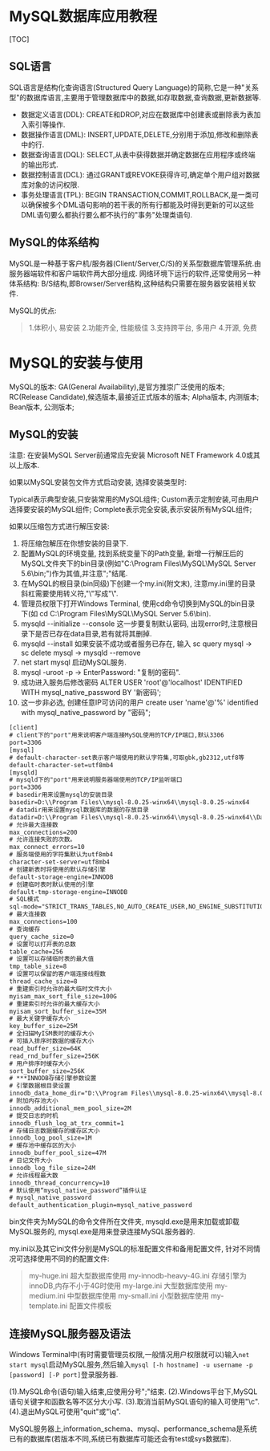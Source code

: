<!-- 细细算来,大概是有一年多没去图书馆了,算是继往开来了,长路漫漫,道阻且长,切忌重蹈覆辙 -->
<!-- 当她和她新男友在一起时碰到你? -->
# MySQL数据库应用教程

[TOC]

## SQL语言

SQL语言是结构化查询语言(Structured Query Language)的简称,它是一种"关系型"的数据库语言,主要用于管理数据库中的数据,如存取数据,查询数据,更新数据等.

- 数据定义语言(DDL): CREATE和DROP,对应在数据库中创建表或删除表为表加入索引等操作.
- 数据操作语言(DML): INSERT,UPDATE,DELETE,分别用于添加,修改和删除表中的行.
- 数据查询语言(DQL): SELECT,从表中获得数据并确定数据在应用程序或终端的输出形式.
- 数据控制语言(DCL): 通过GRANT或REVOKE获得许可,确定单个用户组对数据库对象的访问权限.
- 事务处理语言(TPL): BEGIN TRANSACTION,COMMIT,ROLLBACK,是一类可以确保被多个DML语句影响的若干表的所有行都能及时得到更新的可以这些DML语句要么都执行要么都不执行的"事务"处理类语句.

## MySQL的体系结构

MySQL是一种基于客户机/服务器(Client/Server,C/S)的关系型数据库管理系统.由服务器端软件和客户端软件两大部分组成.
网络环境下运行的软件,还常使用另一种体系结构: B/S结构,即Browser/Server结构,这种结构只需要在服务器安装相关软件.

MySQL的优点:
> 1.体积小, 易安装
> 2.功能齐全, 性能极佳
> 3.支持跨平台, 多用户
> 4.开源, 免费

# MySQL的安装与使用

MySQL的版本:
GA(General Availability),是官方推崇广泛使用的版本;
RC(Release Candidate),候选版本,最接近正式版本的版本;
Alpha版本, 内测版本;
Bean版本, 公测版本;

## MySQL的安装

注意: 在安装MySQL Server前通常应先安装 Microsoft NET Framework 4.0或其以上版本.

如果以MySQL安装包文件方式启动安装, 选择安装类型时:

Typical表示典型安装,只安装常用的MySQL组件;
Custom表示定制安装,可由用户选择要安装的MySQL组件;
Complete表示完全安装,表示安装所有MySQL组件;

如果以压缩包方式进行解压安装:

1. 将压缩包解压在你想安装的目录下.
2. 配置MySQL的环境变量, 找到系统变量下的Path变量, 新增一行解压后的MySQL文件夹下的bin目录(例如"C:\Program Files\MySQL\MySQL Server 5.6\bin;")作为其值,并注意";"结尾.
3. 在MySQL的根目录(bin同级)下创建一个my.ini(附文末), 注意my.ini里的目录斜杠需要使用转义符,"\\"写成"\\\".
4. 管理员权限下打开Windows Terminal, 使用cd命令切换到MySQL的bin目录下(如 cd C:\Program Files\MySQL\MySQL Server 5.6\bin).
5. mysqld --initialize --console  这一步要复制默认密码, 出现error时,注意根目录下是否已存在data目录,若有就将其删掉.
6. mysqld --install  如果安装不成功或者服务已存在, 输入 sc query mysql   ->   sc delete mysql   ->  mysqld --remove
7. net start mysql 启动MySQL服务.
8. mysql -uroot -p   ->  EnterPassword: "复制的密码".
9. 成功进入服务后修改密码    ALTER USER 'root'@'localhost' IDENTIFIED WITH mysql_native_password BY '新密码';
10. 这一步非必选, 创建任意IP可访问的用户 create user 'name'@'%' identified with mysql_native_password by "密码";

```txt
[client]
# client下的"port"用来说明客户端连接MySQL使用的TCP/IP端口,默认3306
port=3306
[mysql]
# default-character-set表示客户端使用的默认字符集,可取gbk,gb2312,utf8等
default-character-set=utf8mb4
[mysqld]
# mysqld下的"port"用来说明服务器端使用的TCP/IP监听端口
port=3306
# basedir用来设置mysql的安装目录
basedir=D:\\Program Files\\mysql-8.0.25-winx64\\mysql-8.0.25-winx64
# datadir用来设置mysql数据库的数据的存放目录
datadir=D:\\Program Files\\mysql-8.0.25-winx64\\mysql-8.0.25-winx64\\Data
# 允许最大连接数
max_connections=200
# 允许连接失败的次数。
max_connect_errors=10
# 服务端使用的字符集默认为utf8mb4
character-set-server=utf8mb4
# 创建新表时将使用的默认存储引擎
default-storage-engine=INNODB
# 创建临时表时默认使用的引擎
default-tmp-storage-engine=INNODB
# SQL模式
sql-mode="STRICT_TRANS_TABLES,NO_AUTO_CREATE_USER,NO_ENGINE_SUBSTITUTION"
# 最大连接数
max_connections=100
# 查询缓存
query_cache_size=0
# 设置可以打开表的总数
table_cache=256
# 设置可以存储临时表的最大值
tmp_table_size=8
# 设置可以保留的客户端连接线程数
thread_cache_size=8
# 重建索引时允许的最大临时文件大小
myisam_max_sort_file_size=100G
# 重建索引时允许的最大缓存大小
myisam_sort_buffer_size=35M
# 最大关键字缓存大小
key_buffer_size=25M
# 全扫描MyISM表时的缓存大小
# 可插入排序时数据的缓存大小
read_buffer_size=64K
read_rnd_buffer_size=256K
# 用户排序时缓存大小
sort_buffer_size=256K
# ***INNODB存储引擎参数设置
# 引擎数据根目录设置
innodb_data_home_dir="D:\\Program Files\\mysql-8.0.25-winx64\\mysql-8.0.25-winx64\\bin\\"
# 附加内存池大小
innodb_additional_mem_pool_size=2M
# 提交日志的时机
innodb_flush_log_at_trx_commit=1
# 存储日志数据缓存的缓存区大小
innodb_log_pool_size=1M
# 缓存池中缓存区的大小
innodb_buffer_pool_size=47M
# 日记文件大小
innodb_log_file_size=24M
# 允许线程最大数
innodb_thread_concurrency=10
# 默认使用“mysql_native_password”插件认证
# mysql_native_password
default_authentication_plugin=mysql_native_password

```

bin文件夹为MySQL的命令文件所在文件夹, mysqld.exe是用来加载或卸载MySQL服务的, mysql.exe是用来登录连接MySQL服务器的.

my.ini以及其它ini文件分别是MySQL的标准配置文件和备用配置文件, 针对不同情况可选择使用不同的的配置文件:
> my-huge.ini 超大型数据库使用
> my-innodb-heavy-4G.ini 存储引擎为innoDB,内存不小于4G时使用
> my-large.ini 大型数据库使用
> my-medium.ini 中型数据库使用
> my-small.ini 小型数据库使用
> my-template.ini 配置文件模板

## 连接MySQL服务器及语法

Windows Terminal中(有时需要管理员权限,一般情况用户权限就可以)输入`net start mysql`启动MySQL服务,然后输入`mysql [-h hostname] -u username -p [password] [-P port]`登录服务器.

(1).MySQL命令(语句)输入结束,应使用分号";"结束.
(2).Windows平台下,MySQL语句关键字和函数名等不区分大小写.
(3).取消当前MySQL语句的输入可使用"\c".
(4).退出MySQL可使用"quit"或"\q".

MySQL服务器上,information_schema、mysql、performance_schema是系统已有的数据库(若版本不同,系统已有数据库可能还会有test或sys数据库).
